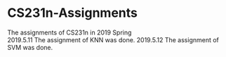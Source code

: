 # CS231n-Assignments
The assignments of CS231n in 2019 Spring  
2019.5.11 The assignment of KNN was done.
2019.5.12 The assignment of SVM was done.
